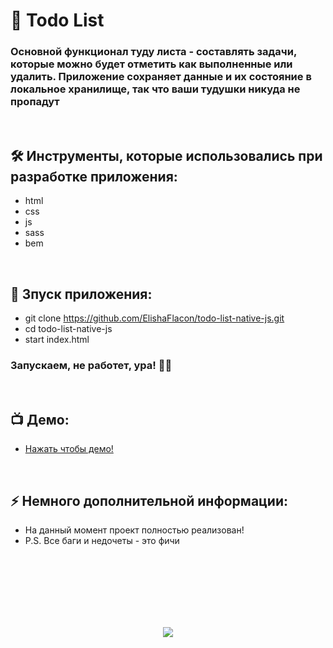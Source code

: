 <h1> 
     📝 Todo List
</h1>

<h3>
Основной функционал туду листа - составлять задачи, которые можно будет отметить как выполненные или удалить. Приложение сохраняет данные и их состояние в локальное хранилище, так что ваши тудушки никуда не пропадут
</h3>


</br>



<h2>
  🛠️ Инструменты, которые использовались при разработке приложения:
</h2>

- html
- css
- js
- sass
- bem



</br>



<h2>
  🚀 Зпуск приложения:
</h2>

- git clone https://github.com/ElishaFlacon/todo-list-native-js.git
- cd todo-list-native-js
- start index.html
<h3>
    Запускаем, не работет, ура! 🗿🚬
</h3>



</br>



<h2>
 📺 Демо:
</h2>

- <a href="https://elishaflacon.github.io/todo-list-native-js/">Нажать чтобы демо!</a>



</br>



<h2>
⚡ Немного дополнительной информации:
</h2>

- На данный момент проект полностью реализован!
- P.S. Все баги и недочеты - это фичи




<br/>
<br/>
<br/>
<br/>
<br/>
<br/>



<p align="center">
  <img src="https://capsule-render.vercel.app/api?type=waving&color=d179b8&height=64&section=footer"/>
</p>
